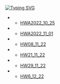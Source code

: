 [![Typing SVG](https://readme-typing-svg.herokuapp.com?font=Fira+Code&duration=1000&pause=1000&color=F70E3F&width=435&lines=DZ+Algorithms)](https://github.com/ArtemWo/Algorithms)
- -   [HWA2022_10_25](https://github.com/ArtemWo/Algorithms/tree/master/HWA2022_10_25) 
- -   [HWA2022_11_01](https://github.com/ArtemWo/Algorithms/tree/master/HWA2022_11_01) 
- -   [HW08_11_22](https://github.com/ArtemWo/Algorithms/tree/master/HW_Algorithms08_11_22p) 
- -   [HW21_11_22](https://github.com/ArtemWo/Algorithms/tree/master/HW_Algorithms21_11_22) 
- -   [HW29_11_22](https://github.com/ArtemWo/Algorithms/tree/master/HW_Algorithms29_11_22) 
- -   [HW6_12_22]() 
